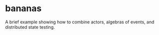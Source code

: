 # bananas
A brief example showing how to combine actors, algebras of events, and distributed state testing.
